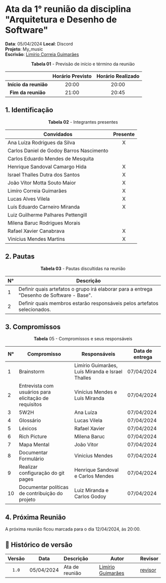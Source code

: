 # Ata da  1° reunião da disciplina "Arquitetura e Desenho de Software"

[//]: # (**Ordem do escrivão da ata:** Ana Luíza, Carlos Daniel, Carlos Eduardo, Henrique Sandoval, Israel Thalles, João Vítor, Limíro Guimarães, Lucas Alves, Luís Eduardo, Luiz Guilherme, Milena Baruc, Rafael Xavier, Vinícius Mendes.)

**Data**:   05/04/2024 **Local**: Discord <br>
**Projeto**: My_music <br>
**Escrivão**: [Limírio Correia Guimarães](https://github.com/LimirioGuimaraes)
<center>

**Tabela 01** - Previsão de início e término da reunião

|   | Horário Previsto | Horário Realizado |
|:-:| :-: | :-: |
|**Início da reunião**| 20:00 | 20:00 |
|**Fim da reunião**| 21:00 | 20:45 |


</center>


## 1. Identificação

<center>

**Tabela 02** - Integrantes presentes

| Convidados                               | Presente        |
|------------------------------------------|-----------------|
| Ana Luíza Rodrigues da Silva             |<center> X</center>|
| Carlos Daniel de Godoy Barros Nascimento |<center> </center>|
| Carlos Eduardo Mendes de Mesquita        |<center> </center>|
| Henrique Sandoval Camargo Hida           |<center> X</center>|
| Israel Thalles Dutra dos Santos          |<center> X</center>|
| João Vítor Motta Souto Maior             |<center> X</center>|
| Limíro Correia Guimarães                 |<center> X</center>|
| Lucas Alves Vilela                       |<center> X</center>|
| Luís Eduardo Carneiro Miranda            |<center> X</center>|
| Luiz Guilherme Palhares Pettengill       |<center> </center>|
| Milena Baruc Rodrigues Morais            |<center> </center>|
| Rafael Xavier Canabrava                  |<center> X</center>|
| Vinícius Mendes Martins                  |<center> X</center>|

</center>

## 2. Pautas

<center>
  
**Tabela 03** - Pautas discultidas na reunião

| **N°** | **Descrição**|
|---|-----------------|
| 1 | Definir quais artefatos o grupo irá elaborar para a entrega "Desenho de Software - Base".|
| 2 | Definir quais membros estarão responsáveis pelos artefatos selecionados. |

</center>

## 3. Compromissos

<center>

**Tabela** 05 - Compromissos e seus responsáveis

| **N°** | **Compromisso**       | **Responsáveis**   | **Data de entrega**    |
|-------|----------------------|------------------|------------|
| 1      | Brainstorm | Limírio Guimarães, Luís Miranda e Israel Thalles| 07/04/2024 |
| 2      | Entrevista com usuários para elicitação de requisitos | Vinícius Mendes e Luís Miranda| 07/04/2024 |
| 3      | 5W2H |Ana Luíza | 07/04/2024 |
| 4      |  Glossário |Lucas Vilela | 07/04/2024 |
| 5      |  Léxicos |Rafael Xavier | 07/04/2024 |
| 6      |  Rich Picture |Milena Baruc | 07/04/2024 |
| 7      |  Mapa Mental |João Vitor | 07/04/2024 |
| 8     | Documentar Formulário | Vinicíus Mendes | 07/04/2024 |
| 9     | Realizar configuração do git pages |Henrique Sandoval e Carlos Mendes | 07/04/2024 |
| 10     | Documentar políticas de contribuição do projeto | Luiz Miranda e Carlos Godoy | 07/04/2024 |

</center>

## 4. Próxima Reunião

A próxima reunião ficou marcada para o dia 12/04/2024, às 20:00.

## 📑 Histórico de versão

| Versão | Data      | Descrição | Autor | Revisor |
| :-:    | :-----:   | :------   | ----  | ------- |
| `1.0`    |05/04/2024 | Ata de reunião| [Limírio Guimarães](https://github.com/LimirioGuimaraes) | [revisor]() |